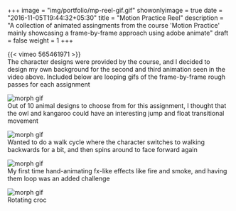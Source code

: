 +++
image = "img/portfolio/mp-reel-gif.gif"
showonlyimage = true
date = "2016-11-05T19:44:32+05:30"
title = "Motion Practice Reel"
description = "A collection of animated assingments from the course 'Motion Practice' mainly showcasing a frame-by-frame approach using adobe animate"
draft = false
weight = 1
+++

{{< vimeo 565461971 >}}  
The character designs were provided by the course, and I decided to design my own background for the second and third animation seen in the video above.
Included below are looping gifs of the frame-by-frame rough passes for each assignment

![morph gif](/img/portfolio/mp-lesson-05-gif.gif)  
Out of 10 animal designs to choose from for this assignment, I thought that the owl and kangaroo could have an interesting jump and float transitional movement  

![morph gif](/img/portfolio/mp-walk-gif.gif)  
Wanted to do a walk cycle where the character switches to walking backwards for a bit, and then spins around to face forward again  

![morph gif](/img/portfolio/mp-effects-gif.gif)  
My first time hand-animating fx-like effects like fire and smoke, and having them loop was an added challenge  

![morph gif](/img/portfolio/mp-croc-gif.gif)  
Rotating croc